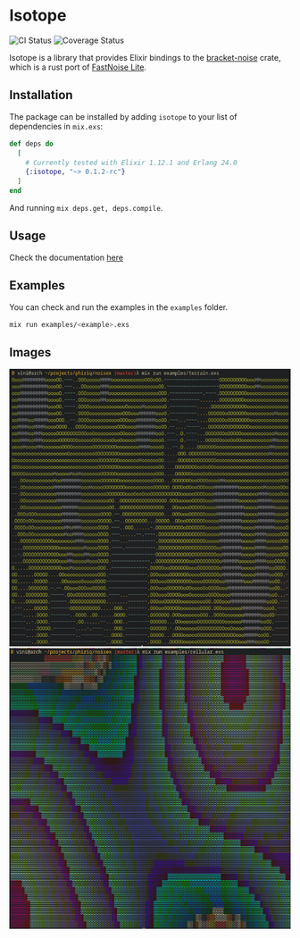 # Isotope

![CI Status](https://github.com/Phiriq/isotope/actions/workflows/ci.yml/badge.svg)
![Coverage Status](https://coveralls.io/repos/Phiriq/isotope/badge.svg?branch=master)

Isotope is a library that provides Elixir bindings to the [bracket-noise](https://crates.io/crates/bracket-noise) crate, which is a rust port of [FastNoise Lite](https://github.com/Auburn/FastNoiseLite).

## Installation

The package can be installed by adding `isotope` to your list of dependencies in `mix.exs`:

```elixir
def deps do
  [
    # Currently tested with Elixir 1.12.1 and Erlang 24.0
    {:isotope, "~> 0.1.2-rc"}
  ]
end
```
And running `mix deps.get, deps.compile`.

## Usage
Check the documentation [here](https://hexdocs.pm/noisex/0.1.3-rc/Noisex.html)

## Examples
You can check and run the examples in the `examples` folder.
```bash
mix run examples/<example>.exs
```

## Images
![Output of the terrain.exs example script](images/terrain.png)
![Output of the visualization.exs example script](images/visualization.png)

